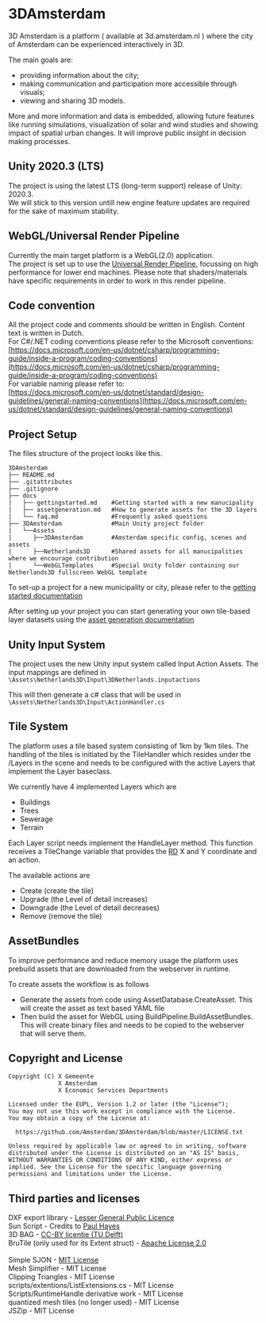 # 3DAmsterdam

3D Amsterdam is a platform ( available at 3d.amsterdam.nl ) where the city of Amsterdam can be experienced interactively in 3D.

The main goals are:
- providing information about the city;
- making communication and participation more accessible through visuals;
- viewing and sharing 3D models.

More and more information and data is embedded, allowing future features like running simulations, visualization of solar and wind studies and showing impact of spatial urban changes. It will improve public insight in decision making processes.

## Unity 2020.3 (LTS)
The project is using the latest LTS (long-term support) release of Unity: 2020.3.<br/>
We will stick to this version untill new engine feature updates are required for the sake of maximum stability.
## WebGL/Universal Render Pipeline
Currently the main target platform is a WebGL(2.0) application.<br/>
The project is set up to use the [Universal Render Pipeline](https://unity.com/srp/universal-render-pipeline), focussing on high performance for lower end machines. Please note that shaders/materials have specific requirements in order to work in this render pipeline.
## Code convention 
All the project code and comments should be written in English. Content text is written in Dutch.<br/>
For C#/.NET coding conventions please refer to the Microsoft conventions:<br/>
[https://docs.microsoft.com/en-us/dotnet/csharp/programming-guide/inside-a-program/coding-conventions](https://docs.microsoft.com/en-us/dotnet/csharp/programming-guide/inside-a-program/coding-conventions)<br/>
For variable naming please refer to:<br/>
[https://docs.microsoft.com/en-us/dotnet/standard/design-guidelines/general-naming-conventions](https://docs.microsoft.com/en-us/dotnet/standard/design-guidelines/general-naming-conventions)<br/>

## Project Setup 

The files structure of the project looks like this. 

```
3DAmsterdam
├── README.md
├── .gitattributes
├── .gitignore
├── docs
|   ├── gettingstarted.md    #Getting started with a new manucipality
|   ├── assetgeneration.md   #How to generate assets for the 3D layers
|   └── faq.md               #Frequently asked questions
├── 3DAmsterdam              #Main Unity project folder
|   └──Assets
|      ├──3DAmsterdam        #Amsterdam specific config, scenes and assets
|      ├──Netherlands3D      #Shared assets for all manucipalities where we encourage contribution
|      └──WebGLTemplates     #Special Unity folder containing our Netherlands3D fullscreen WebGL template
```

To set-up a project for a new municipality or city, please refer to the [getting started documentation](docs/GettingStarted.md)

After setting up your project you can start generating your own tile-based layer datasets using the [asset generation documentation](docs/GeneratingTileAssets.md)

## Unity Input System

The project uses the new Unity input system called Input Action Assets. The input mappings are defined in 
`\Assets\Netherlands3D\Input\3DNetherlands.inputactions`

This will then generate a c# class that will be used in 
`\Assets\Netherlands3D\Input\ActionHandler.cs`

## Tile System

The platform uses a tile based system consisting of 1km by 1km tiles. The handling of the tiles is initiated by the TileHandler which resides under the /Layers in the scene and needs to be configured with the active Layers that implement the Layer baseclass. 

We currently have 4 implemented Layers which are 

- Buildings
- Trees
- Sewerage
- Terrain

Each Layer script needs implement the HandleLayer method. This function receives a TileChange variable that provides the [RD](https://nl.wikipedia.org/wiki/Rijksdriehoeksco%C3%B6rdinaten)  X and Y coordinate and an action.

The available actions are

- Create (create the tile)
- Upgrade (the Level of detail increases)
- Downgrade (the Level of detail decreases)
- Remove (remove the tile)

## AssetBundles

To improve performance and reduce memory usage the platform uses prebuild assets that are downloaded from the webserver in runtime. 

To create assets the workflow is as follows

- Generate the assets from code using AssetDatabase.CreateAsset. 
  This will create the asset as text based YAML file
- Then build the asset for WebGL using BuildPipeline.BuildAssetBundles. 
  This will create binary files and needs to be copied to the webserver that will serve them.

## Copyright and License
```
Copyright (C) X Gemeente
              X Amsterdam
              X Economic Services Departments

Licensed under the EUPL, Version 1.2 or later (the "License");
You may not use this work except in compliance with the License.
You may obtain a copy of the License at:

  https://github.com/Amsterdam/3DAmsterdam/blob/master/LICENSE.txt

Unless required by applicable law or agreed to in writing, software
distributed under the License is distributed on an "AS IS" basis,
WITHOUT WARRANTIES OR CONDITIONS OF ANY KIND, either express or
implied. See the License for the specific language governing
permissions and limitations under the License.
```
## Third parties and licenses

DXF export library - [Lesser General Public Licence](https://github.com/Amsterdam/3DAmsterdam/blob/master/3DAmsterdam/Assets/Netherlands3D/Plugins/netDxf/README.md)<br/>
Sun Script - Credits to [Paul Hayes](https://gist.github.com/paulhayes)<br/>
3D BAG - [CC-BY licentie (TU Delft)](https://docs.3dbag.nl/en/copyright/)<br/>
BruTile (only used for its Extent struct) - [Apache License 2.0](https://www.apache.org/licenses/LICENSE-2.0)<br/>
<br/>
Simple SJON - [MIT License](https://github.com/simplejson/simplejson/blob/master/LICENSE.txt)<br/>
Mesh Simplifier - MIT License<br/>
Clipping Triangles - MIT License<br/>
scripts/extentions/ListExtensions.cs - MIT License<br/>
Scripts/RuntimeHandle derivative work - MIT License<br/>
quantized mesh tiles (no longer used) - MIT License<br/>
JSZip - MIT License
